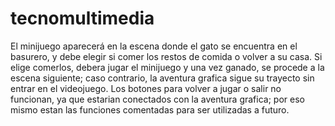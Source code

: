 # tecnomultimedia
El minijuego aparecerá en la escena donde el gato se encuentra en el basurero, y debe elegir si comer los restos de comida o volver a su casa. Si elige comerlos, debera jugar el minijuego y una vez ganado, se procede a la escena siguiente; caso contrario, la aventura grafica sigue su trayecto sin entrar en el videojuego.
Los botones para volver a jugar o salir no funcionan, ya que estarian conectados con la aventura grafica; por eso mismo estan las funciones comentadas para ser utilizadas a futuro.
